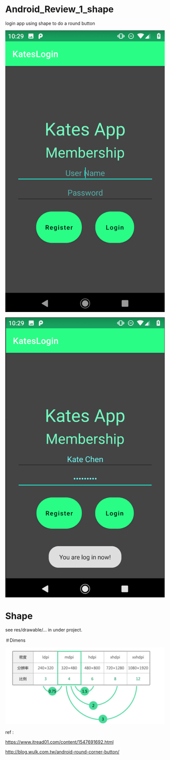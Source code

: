 # Android_Review_1_shape
login app using shape to do a round button 


![](https://raw.githubusercontent.com/QueenieCplusplus/Android_Review_1_shape/main/output1.png)

![](https://raw.githubusercontent.com/QueenieCplusplus/Android_Review_1_shape/main/output2.png)

# Shape

 see res/drawable/... in under project.

＃Dimens

![](https://raw.githubusercontent.com/QueenieCplusplus/Android_Review_1_shape/main/dimens.png)

ref : 

https://www.itread01.com/content/1547691692.html

http://blog.wulk.com.tw/android-round-corner-button/
